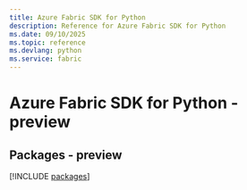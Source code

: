 ```yaml
---
title: Azure Fabric SDK for Python
description: Reference for Azure Fabric SDK for Python
ms.date: 09/10/2025
ms.topic: reference
ms.devlang: python
ms.service: fabric
---
```

# Azure Fabric SDK for Python - preview
## Packages - preview
[!INCLUDE [packages](fabric-index.md)]